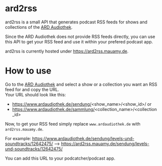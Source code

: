 # ard2rss
ard2rss is a small API that generates podcast RSS feeds for shows and collections of the [ARD Audiothek](https://www.ardaudiothek.de/). 

Since the ARD Audiothek does not provide RSS feeds directly, you can use this API to get your RSS feed and use it within your prefered podcast app.


ard2rss is currently hosted under https://ard2rss.mauamy.de.

# How to use
Go to the [ARD Audiothek](https://www.ardaudiothek.de/) and select a show or a collection you want an RSS feed for and copy the URL.  
Your URL should look like this:  
- https://www.ardaudiothek.de/sendung/<show_name>/<show_id>/
or
- https://www.ardaudiothek.de/sammlung/<collection_name>/<collection_id>

Now, to get your RSS feed simply replace `www.ardaudiothek.de` with `ard2rss.mauamy.de`.

For example:
https://www.ardaudiothek.de/sendung/levels-und-soundtracks/12642475/ --> https://ard2rss.mauamy.de/sendung/levels-und-soundtracks/12642475/

You can add this URL to your podcatcher/podcast app.





